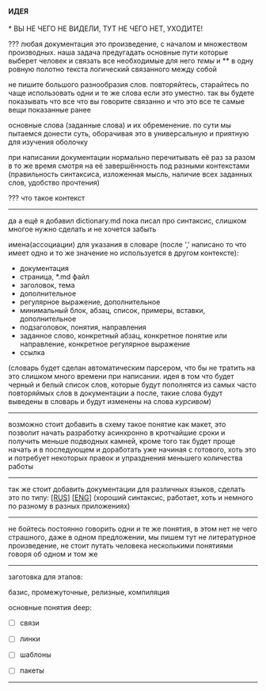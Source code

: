 #### ИДЕЯ
\* ВЫ НЕ ЧЕГО НЕ ВИДЕЛИ, ТУТ НЕ ЧЕГО НЕТ, УХОДИТЕ!

??? любая документация это произведение, с началом и множеством производных. наша задача предугадать основные пути которые выберет человек и связать все необходимые для него *темы* и ** в одну ровную полотно текста логический связанного между собой

не пишите большого разнообразия слов. повторяйтесь, старайтесь по чаще использовать одни и те же слова если это уместно. так вы будете показывать что все что вы говорите связанно и что это все те самые вещи показанные ранее

основные слова (заданные слова) и их обременение. по сути мы пытаемся донести суть, оборачивая это в универсальную и приятную для изучения оболочку

при написании документации нормально перечитывать её раз за разом в то же время смотря на её завершённость под разными контекстами (правильность синтаксиса, изложенная мысль, наличие всех заданных слов, удобство прочтения)

??? что такое контекст


---
да а ещё я добавил dictionary.md пока писал про синтаксис, слишком многое нужно сделать и не хочется забыть


имена(ассоциации) для указания в словаре (после ',' написано то что имеет одно и то же значение но используется в другом контексте):
- документация
- страница, \*.md файл
- заголовок, тема
- дополнительное
- регулярное выражение, дополнительное
- минимальный блок, абзац, список, примеры, вставки, дополнительное
- подзаголовок, понятия, направления
- заданное слово, конкретный абзац, конкретное понятие или направление, конкретное регулярное выражение
- ссылка

(словарь будет сделан автоматическим парсером, что бы не тратить на это слишком много времени при написании. идея в том что будет черный и белый список слов, которые будут пополнятся из самых часто повторяймых слов в документации а после, такие слова будут выведены в словарь и будут изменены на слова *курсивом*)


---
возможно стоит добавить в схему такое понятие как макет, это позволит начать разработку асинхронно в кротчайшие сроки и получить меньше подводных камней, кроме того так будет проще начать и в последующем и доработать уже начиная с готового, хоть это и потребует некоторых правок и упразднения меньшего количества работы


---
так же стоит добавить документации для различных языков, сделать это по типу:
[\[RUS\]](README.md) [\[ENG\]](localisator_name\README.md)
(хороший синтаксис, работает, хоть и немного по разному в разных приложениях)


---
не бойтесь постоянно говорить одни и те же понятия, в этом нет не чего страшного, даже в одном предложении, мы пишем тут не литературное произведение, не стоит путать человека несколькими понятиями говоря об одном и том же


---
заготовка для этапов:

базис, промежуточные, релизные, компиляция

основные понятия deep:
- [ ] связи
- [ ] линки
- [ ] шаблоны
- [ ] пакеты


---